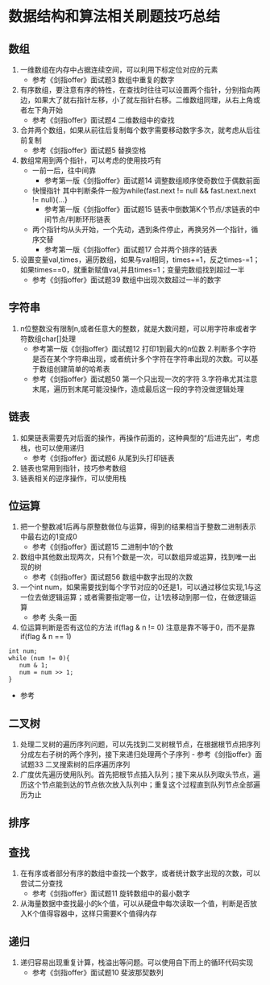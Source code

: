 # 数据结构和算法相关刷题技巧总结

## 数组
1. 一维数组在内存中占据连续空间，可以利用下标定位对应的元素 
	- 参考《剑指offer》面试题3 数组中重复的数字
2. 有序数组，要注意有序的特性，在查找时往往可以设置两个指针，分别指向两边，如果大了就右指针左移，小了就左指针右移。二维数组同理，从右上角或者左下角开始
	- 参考《剑指offer》面试题4 二维数组中的查找
3. 合并两个数组，如果从前往后复制每个数字需要移动数字多次，就考虑从后往前复制
	- 参考《剑指offer》面试题5 替换空格
4. 数组常用到两个指针，可以考虑的使用技巧有
	- 一前一后，往中间靠
		- 参考第一版《剑指offer》面试题14 调整数组顺序使奇数位于偶数前面
	- 快慢指针 其中判断条件一般为while(fast.next != null && fast.next.next != null){...}
		- 参考第一版《剑指offer》面试题15 链表中倒数第K个节点/求链表的中间节点/判断环形链表
	- 两个指针均从头开始，一个先动，遇到条件停止，再换另外一个指针，循序交替
		- 参考第一版《剑指offer》面试题17 合并两个排序的链表
5. 设置变量val,times，遍历数组，如果与val相同，times+=1，反之times-=1；如果times==0，就重新赋值val,并且times=1；变量完数组找到超过一半
	- 参考《剑指offer》面试题39 数组中出现次数超过一半的数字


## 字符串
1. n位整数没有限制n,或者任意大的整数，就是大数问题，可以用字符串或者字符数组char[]处理
	- 参考第一版《剑指offer》面试题12 打印1到最大的n位数
2.判断多个字符是否在某个字符串出现，或者统计多个字符在字符串出现的次数。可以基于数组创建简单的哈希表
	- 参考《剑指offer》面试题50 第一个只出现一次的字符
3.字符串尤其注意末尾，遍历到末尾可能没操作，造成最后这一段的字符没做逻辑处理


## 链表
1. 如果链表需要先对后面的操作，再操作前面的，这种典型的“后进先出”，考虑栈，也可以使用递归
	- 参考《剑指offer》面试题6 从尾到头打印链表
2. 链表也常用到指针，技巧参考数组
3. 链表相关的逆序操作，可以使用栈
## 位运算
1. 把一个整数减1后再与原整数做位与运算，得到的结果相当于整数二进制表示中最右边的1变成0
	- 参考《剑指offer》面试题15 二进制中1的个数
2. 数组中其他数出现两次，只有1个数是一次，可以数组异或运算，找到唯一出现的树
	- 参考《剑指offer》面试题56 数组中数字出现的次数
3. 一个int num，如果需要找到每个字节对应的0还是1，可以通过移位实现,1与这一位去做逻辑运算；或者需要指定哪一位，让1去移动到那一位，在做逻辑运算
	- 参考 头条一面
4. 位运算判断是否有这位的方法 if(flag & n != 0) 注意是靠不等于0，而不是靠 if(flag & n == 1)
```
int num;
while (num != 0){
   num & 1;
   num = num >> 1;
}
```
 - 参考

## 二叉树
1. 处理二叉树的遍历序列问题，可以先找到二叉树根节点，在根据根节点把序列分成左右子树的两个序列，接下来递归处理两个子序列
        - 参考《剑指offer》面试题33 二叉搜索树的后序遍历序列
2. 广度优先遍历使用队列。首先把根节点插入队列；接下来从队列取头节点，遍历这个节点能到达的节点依次放入队列中；重复这个过程直到队列节点全部遍历为止

## 排序

## 查找
1. 在有序或者部分有序的数组中查找一个数字，或者统计数字出现的次数，可以尝试二分查找
	- 参考《剑指offer》面试题11 旋转数组中的最小数字
2. 从海量数据中查找最小的k个值，可以从硬盘中每次读取一个值，判断是否放入K个值得容器中，这样只需要K个值得内存
## 递归
1. 递归容易出现重复计算，栈溢出等问题。可以使用自下而上的循环代码实现
	- 参考《剑指offer》面试题10 斐波那契数列
